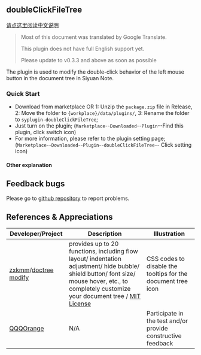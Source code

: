 ## doubleClickFileTree

[请点这里阅读中文说明](README_zh_CN.md)

> Most of this document was translated by Google Translate.
>
> This plugin does not have full English support yet.
>
> Please update to v0.3.3 and above as soon as possible

The plugin is used to modify the double-click behavior of the left mouse button in the document tree in Siyuan Note.

### Quick Start

- Download from marketplace OR 1: Unzip the `package.zip` file in Release, 2: Move the folder to `{workplace}/data/plugins/`, 3: Rename the folder to `syplugin-doubleClickFileTree`;
- Just turn on the plugin; (`Marketplace`--`Downloaded`--`Plugin`--Find this plugin, click switch icon)
- For more information, please refer to the plugin setting page;  (`Marketplace`--`Downloaded`--`Plugin`--`doubleClickFileTree`-- Click setting icon)

#### Other explanation



## Feedback bugs

Please go to [github repository](https://github.com/OpaqueGlass/syplugin-doubleClickFileTree) to report problems.

## References & Appreciations

| Developer/Project                                            | Description                                                  | Illustration                                                 |
| ------------------------------------------------------------ | ------------------------------------------------------------ | ------------------------------------------------------------ |
| [zxkmm](https://github.com/zxkmm)/[doctree modify](https://github.com/zxkmm/siyuan_doctree_compress) | provides up to 20 functions, including flow layout/ indentation adjustment/ hide bubble/ shield button/ font size/ mouse hover, etc., to completely customize your document tree / [MIT License](https://github.com/zxkmm/siyuan_doctree_compress#MIT-1-ov-file) | CSS codes to disable the tooltips for the document tree icon |
| [QQQOrange](https://github.com/QQQOrange) | N/A | Participate in the test and/or provide constructive feedback |